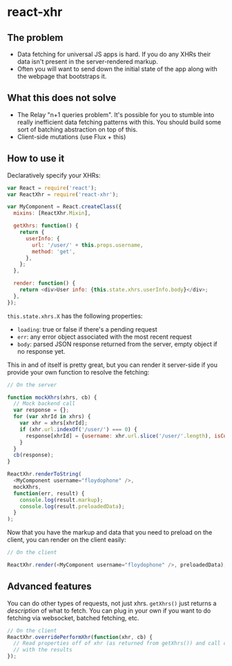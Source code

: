 # react-xhr

## The problem

  * Data fetching for universal JS apps is hard. If you do any XHRs their data isn't present in
    the server-rendered markup.
  * Often you will want to send down the initial state of the app along with the webpage that bootstraps
    it.

## What this does not solve

  * The Relay "n+1 queries problem". It's possible for you to stumble into really inefficient data fetching patterns with this. You should build some sort of batching abstraction on top of this.
  * Client-side mutations (use Flux + this)

## How to use it

Declaratively specify your XHRs:

```js
var React = require('react');
var ReactXhr = require('react-xhr');

var MyComponent = React.createClass({
  mixins: [ReactXhr.Mixin],

  getXhrs: function() {
    return {
      userInfo: {
        url: '/user/' + this.props.username,
        method: 'get',
      },
    };
  },

  render: function() {
    return <div>User info: {this.state.xhrs.userInfo.body}</div>;
  },
});
```

`this.state.xhrs.X` has the following properties:
  * `loading`: true or false if there's a pending request
  * `err`: any error object associated with the most recent request
  * `body`: parsed JSON response returned from the server, empty object if no response yet.

This in and of itself is pretty great, but you can render it server-side if you provide your own function to resolve the fetching:

```js
// On the server

function mockXhrs(xhrs, cb) {
  // Mock backend call
  var response = {};
  for (var xhrId in xhrs) {
    var xhr = xhrs[xhrId];
    if (xhr.url.indexOf('/user/') === 0) {
      response[xhrId] = {username: xhr.url.slice('/user/'.length), isCool: true};
    }
  }
  cb(response);
}

ReactXhr.renderToString(
  <MyComponent username="floydophone" />,
  mockXhrs,
  function(err, result) {
    console.log(result.markup);
    console.log(result.preloadedData);
  }
);
```

Now that you have the markup and data that you need to preload on the client, you can render on the client
easily:

```js
// On the client

ReactXhr.render(<MyComponent username="floydophone" />, preloadedData);
```

## Advanced features

You can do other types of requests, not just xhrs. `getXhrs()` just returns a *description* of what to
fetch. You can plug in your own if you want to do fetching via websocket, batched fetching, etc.

```js
// On the client
ReactXhr.overridePerformXhr(function(xhr, cb) {
  // Read properties off of xhr (as returned from getXhrs()) and call cb(err, body)
  // with the results
});
```